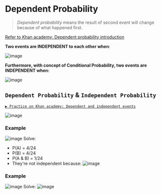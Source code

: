 # Dependent Probability

> _Dependent probability_ means the result of second event will change because of what happened first.

[Refer to Khan academy: Dependent probability introduction](https://www.khanacademy.org/math/ap-statistics/probability-ap/modal/v/introduction-to-dependent-probability)

**Two events are INDEPENDENT to each other when**:

![image](https://user-images.githubusercontent.com/14041622/45909274-7926de00-be33-11e8-8b29-55cbdaf5e85a.png)

**Furthermore, with concept of Conditional Probability, two events are INDEPENDENT when:**

![image](https://user-images.githubusercontent.com/14041622/46002399-8c120a80-c0e0-11e8-8478-73e44b56f038.png)



## `Dependent Probability` & `Independent Probability`

[`▶ Practice on Khan academy: Dependent and independent events`](https://www.khanacademy.org/math/statistics-probability/probability-library/conditional-probability-independence/e/identifying-dependent-and-independent-events)

![image](https://user-images.githubusercontent.com/14041622/44023626-82099c2c-9f1d-11e8-86f5-a716d686c314.png)


### Example
![image](https://user-images.githubusercontent.com/14041622/45909003-24cf2e80-be32-11e8-8b59-3222eee9b4e8.png)
Solve:
- P(A) = 4/24
- P(B) = 4/24
- P(A & B) = 1/24
- They're not independent because:
![image](https://user-images.githubusercontent.com/14041622/45909219-306f2500-be33-11e8-9c41-3647d55e1f48.png)


### Example
![image](https://user-images.githubusercontent.com/14041622/46001777-bf539a00-c0de-11e8-8c70-e3bdf8d2968c.png)
Solve:
![image](https://user-images.githubusercontent.com/14041622/46002447-a77d1580-c0e0-11e8-990a-fabc0697067e.png)

